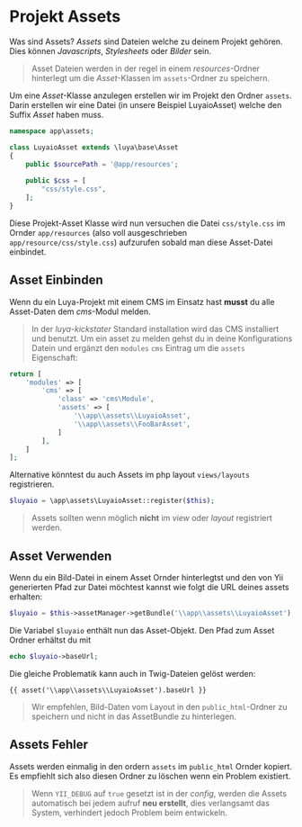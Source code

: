 Projekt Assets
===============
Was sind Assets? *Assets* sind Dateien welche zu deinem Projekt gehören. Dies können *Javascripts*, *Stylesheets* oder *Bilder* sein.
> Asset Dateien werden in der regel in einem *resources*-Ordner hinterlegt um die *Asset*-Klassen im `assets`-Ordner zu speichern.

Um eine *Asset*-Klasse anzulegen erstellen wir im Projekt den Ordner `assets`. Darin erstellen wir eine Datei (in unsere Beispiel LuyaioAsset) welche den Suffix *Asset* haben muss.
```php
namespace app\assets;

class LuyaioAsset extends \luya\base\Asset
{
    public $sourcePath = '@app/resources';
    
    public $css = [
        "css/style.css",
    ];
}
```
Diese Projekt-Asset Klasse wird nun versuchen die Datei `css/style.css` im Ornder `app/resources` (also voll ausgeschrieben `app/resource/css/style.css`) aufzurufen sobald man diese Asset-Datei einbindet.

Asset Einbinden
---------------
Wenn du ein Luya-Projekt mit einem CMS im Einsatz hast **musst** du alle Asset-Daten dem *cms*-Modul melden.
> In der *luya-kickstater* Standard installation wird das CMS installiert und benutzt.
Um ein asset zu melden gehst du in deine Konfigurations Datein und ergänzt den `modules` `cms` Eintrag um die `assets` Eigenschaft:
```php
return [
    'modules' => [
        'cms' => [
            'class' => 'cms\Module',
            'assets' => [
                '\\app\\assets\\LuyaioAsset',
                '\\app\\assets\\FooBarAsset',
            ]
        ],
    ]
];
```

Alternative könntest du auch Assets im php layout `views/layouts` registrieren.
```php
$luyaio = \app\assets\LuyaioAsset::register($this);
```
> Assets sollten wenn möglich **nicht** im *view* oder *layout* registriert werden.

Asset Verwenden
---------------
Wenn du ein Bild-Datei in einem Asset Ornder hinterlegtst und den von Yii generierten Pfad zur Datei möchtest kannst wie folgt die URL deines assets erhalten:
```php
$luyaio = $this->assetManager->getBundle('\\app\\assets\\LuyaioAsset');
```
Die Variabel `$luyaio` enthält nun das Asset-Objekt. Den Pfad zum Asset Ordner erhältst du mit
```php
echo $luyaio->baseUrl;
```

Die gleiche Problematik kann auch in Twig-Dateien gelöst werden:
```
{{ asset('\\app\\assets\\LuyaioAsset').baseUrl }}
```

> Wir empfehlen, Bild-Daten vom Layout in den `public_html`-Ordner zu speichern und nicht in das AssetBundle zu hinterlegen.

Assets Fehler
-------------
Assets werden einmalig in den ordern `assets` im `public_html` Ornder kopiert. Es empfiehlt sich also diesen Ordner zu löschen wenn ein Problem existiert.
> Wenn `YII_DEBUG` auf `true` gesetzt ist in der *config*, werden die Assets automatisch bei jedem aufruf **neu erstellt**, dies verlangsamt das System, verhindert jedoch Problem beim entwickeln.